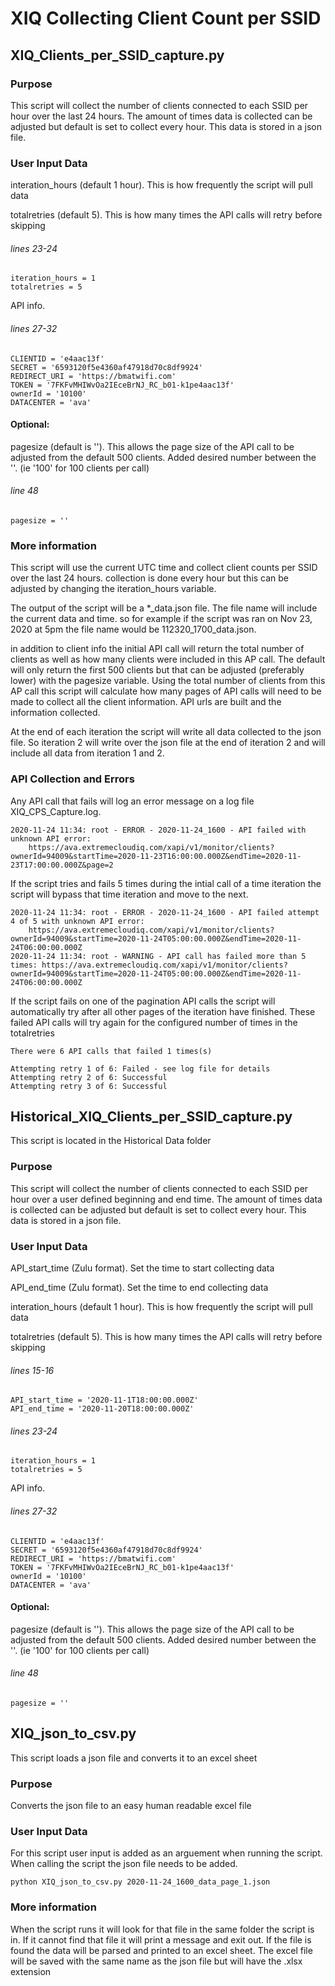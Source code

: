 # XIQ Collecting Client Count per SSID
## XIQ_Clients_per_SSID_capture.py
### Purpose
This script will collect the number of clients connected to each SSID per hour over the last 24 hours. The amount of times data is collected can be adjusted but default is set to collect every hour. This data is stored in a json file.
### User Input Data
interation_hours (default 1 hour). This is how frequently the script will pull data

totalretries (default 5). This is how many times the API calls will retry before skipping

###### lines 23-24
```
iteration_hours = 1
totalretries = 5
```
API info.

###### lines 27-32
```
CLIENTID = 'e4aac13f'
SECRET = '6593120f5e4360af47918d70c8df9924'
REDIRECT_URI = 'https://bmatwifi.com'
TOKEN = '7FKFvMHIWvOa2IEceBrNJ_RC_b01-k1pe4aac13f'
ownerId = '10100'
DATACENTER = 'ava'
```
#### Optional: 
pagesize (default is ''). This allows the page size of the API call to be adjusted from the default 500 clients. Added desired number between the ''. (ie '100' for 100 clients per call)

###### line 48
```
pagesize = ''
```

### More information
This script will use the current UTC time and collect client counts per SSID over the last 24 hours. collection is done every hour but this can be adjusted by changing the iteration_hours variable. 

The output of the script will be a *_data.json file. The file name will include the current data and time. so for example if the script was ran on Nov 23, 2020 at 5pm the file name would be 112320_1700_data.json.

in addition to client info the initial API call will return the total number of clients as well as how many clients were included in this AP call. The default will only return the first 500 clients but that can be adjusted (preferably lower) with the pagesize variable. Using the total number of clients from this AP call this script will calculate how many pages of API calls will need to be made to collect all the client information. API urls are built and the information collected. 

At the end of each iteration the script will write all data collected to the json file. So iteration 2 will write over the json file at the end of iteration 2 and will include all data from iteration 1 and 2. 


### API Collection and Errors
Any API call that fails will log an error message on a log file XIQ_CPS_Capture.log. 
```
2020-11-24 11:34: root - ERROR - 2020-11-24_1600 - API failed with unknown API error:
 	https://ava.extremecloudiq.com/xapi/v1/monitor/clients?ownerId=94009&startTime=2020-11-23T16:00:00.000Z&endTime=2020-11-23T17:00:00.000Z&page=2
```

If the script tries and fails 5 times during the intial call of a time iteration the script will bypass that time iteration and move to the next. 
```
2020-11-24 11:34: root - ERROR - 2020-11-24_1600 - API failed attempt 4 of 5 with unknown API error:
 	https://ava.extremecloudiq.com/xapi/v1/monitor/clients?ownerId=94009&startTime=2020-11-24T05:00:00.000Z&endTime=2020-11-24T06:00:00.000Z
2020-11-24 11:34: root - WARNING - API call has failed more than 5 times: https://ava.extremecloudiq.com/xapi/v1/monitor/clients?ownerId=94009&startTime=2020-11-24T05:00:00.000Z&endTime=2020-11-24T06:00:00.000Z
```

If the script fails on one of the pagination API calls the script will automatically try after all other pages of the iteration have finished. These failed API calls will try again for the configured number of times in the totalretries
```
There were 6 API calls that failed 1 times(s)

Attempting retry 1 of 6: Failed - see log file for details
Attempting retry 2 of 6: Successful
Attempting retry 3 of 6: Successful
```


## Historical_XIQ_Clients_per_SSID_capture.py
This script is located in the Historical Data folder
### Purpose
This script will collect the number of clients connected to each SSID per hour over a user defined beginning and end time. The amount of times data is collected can be adjusted but default is set to collect every hour. This data is stored in a json file.
### User Input Data
API_start_time (Zulu format). Set the time to start collecting data

API_end_time (Zulu format). Set the time to end collecting data

interation_hours (default 1 hour). This is how frequently the script will pull data

totalretries (default 5). This is how many times the API calls will retry before skipping

###### lines 15-16
```
API_start_time = '2020-11-1T18:00:00.000Z'
API_end_time = '2020-11-20T18:00:00.000Z'
```
###### lines 23-24
```
iteration_hours = 1
totalretries = 5
```
API info.

###### lines 27-32
```
CLIENTID = 'e4aac13f'
SECRET = '6593120f5e4360af47918d70c8df9924'
REDIRECT_URI = 'https://bmatwifi.com'
TOKEN = '7FKFvMHIWvOa2IEceBrNJ_RC_b01-k1pe4aac13f'
ownerId = '10100'
DATACENTER = 'ava'
```
#### Optional: 
pagesize (default is ''). This allows the page size of the API call to be adjusted from the default 500 clients. Added desired number between the ''. (ie '100' for 100 clients per call)

###### line 48
```
pagesize = ''
```

## XIQ_json_to_csv.py <filename>
This script loads a json file and converts it to an excel sheet
### Purpose
Converts the json file to an easy human readable excel file

### User Input Data
For this script user input is added as an arguement when running the script. When calling the script the json file needs to be added.
```
python XIQ_json_to_csv.py 2020-11-24_1600_data_page_1.json
```
### More information
When the script runs it will look for that file in the same folder the script is in. If it cannot find that file it will print a message and exit out. If the file is found the data will be parsed and printed to an excel sheet. The excel file will be saved with the same name as the json file but will have the .xlsx extension